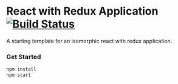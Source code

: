 # React with Redux Application [![Build Status](https://travis-ci.org/TobiasWalle/react-redux-app-template.svg?branch=master)](https://travis-ci.org/TobiasWalle/react-redux-app-template)

A starting template for an isomorphic react with redux application.

### Get Started

```bash
npm install
npm start
```

